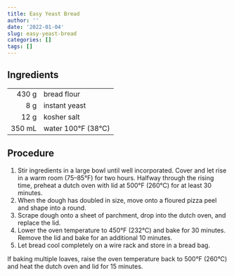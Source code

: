 ```yaml
---
title: Easy Yeast Bread
author: ''
date: '2022-01-04'
slug: easy-yeast-bread
categories: []
tags: []
---
```


## Ingredients

|        |                            |
|-------:|:---------------------------|
| 430 g  | bread flour                |
|   8 g  | instant yeast              |
|  12 g  | kosher salt                |
| 350 mL | water 100&deg;F (38&deg;C) |

## Procedure

1. Stir ingredients in a large bowl until well incorporated. Cover and let rise in a warm room (75&ndash;85&deg;F) for two hours. Halfway through the rising time, preheat a dutch oven with lid at 500&deg;F (260&deg;C) for at least 30 minutes.
2. When the dough has doubled in size, move onto a floured pizza peel and shape into a round.
3. Scrape dough onto a sheet of parchment, drop into the dutch oven, and replace the lid.
4. Lower the oven temperature to 450&deg;F (232&deg;C) and bake for 30 minutes.  Remove the lid and bake for an additional 10 minutes.
5. Let bread cool completely on a wire rack and store in a bread bag.

If baking multiple loaves, raise the oven temperature back to 500&deg;F (260&deg;C) and heat the dutch oven and lid for 15 minutes.